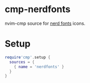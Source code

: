 # cmp-nerdfonts

nvim-cmp source for [nerd fonts] icons.

# Setup

```lua
require'cmp'.setup {
  sources = {
    { name = 'nerdfonts' }
  }
}
```

[nerd fonts]: https://www.nerdfonts.com/cheat-sheet
